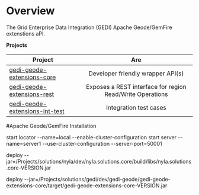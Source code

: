 # Overview

The Grid Enterprise Data Integration (GEDI) Apache Geode/GemFire extenstions aPI.

**Projects**

| Project        | Are           | 
| ------------- |:-------------:| 
| [gedi-geode-extensions-core](https://github.com/nyla-solutions/gedi-geode/tree/master/gedi-geode-extensions-core)     | Developer friendly wrapper API(s) | 
| [gedi-geode-extensions-rest](https://github.com/nyla-solutions/gedi-geode/tree/master/gedi-geode-extensions-rest)      | Exposes a REST interface for region Read/Write Operations      |
| [gedi-geode-extensions-int-test](https://github.com/nyla-solutions/gedi-geode/tree/master/gedi-geode-extensions-int-test)      | Integration test cases      |

 


#Apache Geode/GemFire Installation


start locator --name=local --enable-cluster-configuration
start server --name=server1 --use-cluster-configuration --server-port=50001

deploy --jar=/Projects/solutions/nyla/dev/nyla.solutions.core/build/libs/nyla.solutions.core-VERSION.jar

deploy --jar=/Projects/solutions/gedi/dev/gedi-geode/gedi-geode-extensions-core/target/gedi-geode-extensions-core-VERSION.jar


    
 
